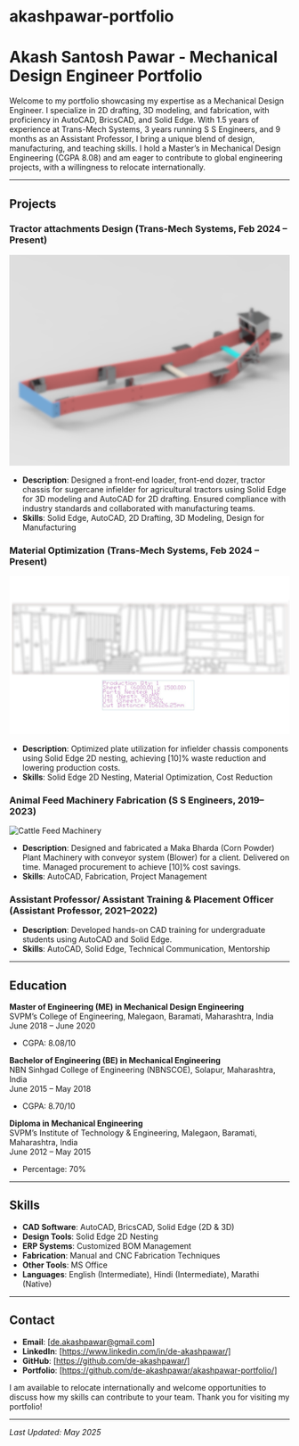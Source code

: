 # akashpawar-portfolio

# Akash Santosh Pawar - Mechanical Design Engineer Portfolio

Welcome to my portfolio showcasing my expertise as a Mechanical Design Engineer. I specialize in 2D drafting, 3D modeling, and fabrication, with proficiency in AutoCAD, BricsCAD, and Solid Edge. With 1.5 years of experience at Trans-Mech Systems, 3 years running S S Engineers, and 9 months as an Assistant Professor, I bring a unique blend of design, manufacturing, and teaching skills. I hold a Master’s in Mechanical Design Engineering (CGPA 8.08) and am eager to contribute to global engineering projects, with a willingness to relocate internationally.

---

## Projects

### Tractor attachments Design (Trans-Mech Systems, Feb 2024 – Present)
![Tractor Chassis 3D Model](Tractor_Chassis_3D_Model.png)
- **Description**: Designed a front-end loader, front-end dozer, tractor chassis for sugercane infielder for agricultural tractors using Solid Edge for 3D modeling and AutoCAD for 2D drafting. Ensured compliance with industry standards and collaborated with manufacturing teams.
- **Skills**: Solid Edge, AutoCAD, 2D Drafting, 3D Modeling, Design for Manufacturing

### Material Optimization (Trans-Mech Systems, Feb 2024 – Present)
![Nesting Layout](nesting_layout.png)

- **Description**: Optimized plate utilization for infielder chassis components using Solid Edge 2D nesting, achieving [10]% waste reduction and lowering production costs.
- **Skills**: Solid Edge 2D Nesting, Material Optimization, Cost Reduction

### Animal Feed Machinery Fabrication (S S Engineers, 2019–2023)
![Cattle Feed Machinery](Maka_Bharda_Plant_Machineries.jpg)
- **Description**: Designed and fabricated a Maka Bharda (Corn Powder) Plant Machinery with conveyor system (Blower) for a client. Delivered on time. Managed procurement to achieve [10]% cost savings.
- **Skills**: AutoCAD, Fabrication, Project Management

### Assistant Professor/ Assistant Training & Placement Officer (Assistant Professor, 2021–2022)
- **Description**: Developed hands-on CAD training for undergraduate students using AutoCAD and Solid Edge.
- **Skills**: AutoCAD, Solid Edge, Technical Communication, Mentorship

---

## Education

**Master of Engineering (ME) in Mechanical Design Engineering**  
SVPM’s College of Engineering, Malegaon, Baramati, Maharashtra, India  
June 2018 – June 2020  
- CGPA: 8.08/10  

**Bachelor of Engineering (BE) in Mechanical Engineering**  
NBN Sinhgad College of Engineering (NBNSCOE), Solapur, Maharashtra, India  
June 2015 – May 2018  
- CGPA: 8.70/10  

**Diploma in Mechanical Engineering**  
SVPM’s Institute of Technology & Engineering, Malegaon, Baramati, Maharashtra, India  
June 2012 – May 2015  
- Percentage: 70%  

---

## Skills
- **CAD Software**: AutoCAD, BricsCAD, Solid Edge (2D & 3D)
- **Design Tools**: Solid Edge 2D Nesting
- **ERP Systems**: Customized BOM Management
- **Fabrication**: Manual and CNC Fabrication Techniques
- **Other Tools**: MS Office
- **Languages**: English (Intermediate), Hindi (Intermediate), Marathi (Native)

---

## Contact
- **Email**: [de.akashpawar@gmail.com]
- **LinkedIn**: [https://www.linkedin.com/in/de-akashpawar/]
- **GitHub**: [https://github.com/de-akashpawar/]
- **Portfolio**: [https://github.com/de-akashpawar/akashpawar-portfolio/]

I am available to relocate internationally and welcome opportunities to discuss how my skills can contribute to your team. Thank you for visiting my portfolio!

---

*Last Updated: May 2025*
